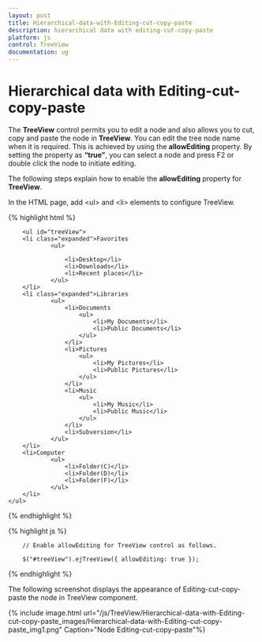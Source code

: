 ```yaml
---
layout: post
title: Hierarchical-data-with-Editing-cut-copy-paste
description: hierarchical data with editing-cut-copy-paste
platform: js
control: TreeView
documentation: ug
---
```


# Hierarchical data with Editing-cut-copy-paste

The **TreeView** control permits you to edit a node and also allows you to cut, copy and paste the node in **TreeView**. You can edit the tree node name when it is required. This is achieved by using the **allowEditing** property. By setting the property as **“true”**, you can select a node and press F2 or double click the node to initiate editing.

The following steps explain how to enable the **allowEditing** property for **TreeView**.

In the HTML page, add &lt;ul&gt; and &lt;li&gt; elements to configure TreeView.

{% highlight html %}

    
        <ul id="treeView">
        <li class="expanded">Favorites
                <ul>

                    <li>Desktop</li>
                    <li>Downloads</li>
                    <li>Recent places</li>
                </ul>
        </li>
        <li class="expanded">Libraries
                <ul>
                    <li>Documents
                        <ul>
                            <li>My Documents</li>
                            <li>Public Documents</li>
                        </ul>
                    </li>
                    <li>Pictures
                        <ul>
                            <li>My Pictures</li>
                            <li>Public Pictures</li>
                        </ul>
                    </li>
                    <li>Music
                        <ul>
                            <li>My Music</li>
                            <li>Public Music</li>
                        </ul>
                    </li>
                    <li>Subversion</li>
                </ul>
        </li>
        <li>Computer
                <ul>
                    <li>Folder(C)</li>
                    <li>Folder(D)</li>
                    <li>Folder(F)</li>
                </ul>
        </li>
    </ul>
    
{% endhighlight %}

{% highlight js %}


        // Enable allowEditing for TreeView control as follows.

        $("#treeView").ejTreeView({ allowEditing: true });


{% endhighlight %}


The following screenshot displays the appearance of Editing-cut-copy-paste the node in TreeView component.

{% include image.html url="/js/TreeView/Hierarchical-data-with-Editing-cut-copy-paste_images/Hierarchical-data-with-Editing-cut-copy-paste_img1.png" Caption="Node Editing-cut-copy-paste"%}

